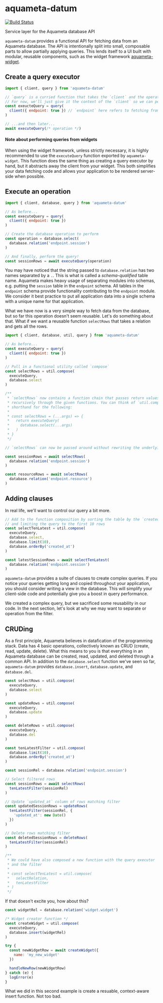
# aquameta-datum

[![Build Status](https://travis-ci.org/micburks/aquameta-datum.svg?branch=master)](https://travis-ci.org/micburks/aquameta-datum)

Service layer for the Aquameta database API

`aquameta-datum` provides a functional API for fetching data from an Aquameta
database. The API is intentionally split into small, composable parts to allow
partially applying queries. This lends itself to a UI built with modular,
reusable components, such as the widget framework
[aquameta-widget](https://github.com/micburks/aquameta-widget).

## Create a query executor

```javascript
import { client, query } from 'aquameta-datum'

// `query` is a curried function that takes the `client` and the operation to perform
// For now, we'll just give it the context of the `client` so we can perform a query later
const exeucteQuery = query(
  client({ endpoint: true }) // `endpoint` here refers to fetching from a remote data source
)

// ...and then later...
await executeQuery(/* operation */)
```

#### Note about performing queries from widgets

When using the widget framework, unless strictly necessary, it is highly
recommended to use the `executeQuery` function exported by `aquameta-widget`.
This function does the same thing as creating a query executor by hand, but it
abstracts away the client from your widget. This both simplifies your data
fetching code and allows your application to be rendered server-side when
possible.


## Execute an operation

```javascript
import { client, database, query } from 'aquameta-datum'

// As before...
const executeQuery = query(
  client({ endpoint: true })
)

// Create the database operation to perform
const operation = database.select(
  database.relation('endpoint.session')
)

// And finally, perform the query!
const sessionRows = await executeQuery(operation)
```

You may have noticed that the string passed to `database.relation` has two
names separated by a `.`. This is what is called a *schema-qualified* table
name. Aquameta makes heavy usage of separating modules into schemas, e.g.
putting the `session` table in the `endpoint` schema. All tables in the
`endpoint` schema provide functionality contributing to the `endpoint` module.
We consider it best practice to put all application data into a single schema
with a unique name for that application.

What we have now is a very simple way to fetch data from the database, but so
far this operation doesn't seem reusable. Let's do something about that. What
if we want a reusable function `selectRows` that takes a relation and gets
all the rows.

```javascript
import { client, database, util, query } from 'aquameta-datum'

// As before...
const executeQuery = query(
  client({ endpoint: true })
)

// Pull in a functional utility called `compose`
const selectRows = util.compose(
  executeQuery,
  database.select
)

/**
 * `selectRows` now contains a function chain that passes return values
 * recursively through the given functions. You can think of `util.compose` as a
 * shorthand for the following:
 * 
 * const selectRows = (...args) => {
 *   return executeQuery(
 *     database.select(...args)
 *   )
 * }
 */

// `selectRows` can now be passed around without rewriting the underlying query

const sessionRows = await selectRows(
  database.relation('endpoint.session')
)

const resourceRows = await selectRows(
  database.relation('endpoint.resource')
)
```


## Adding clauses

In real life, we'll want to control our query a bit more.

```javascript
// Add to the function composition by sorting the table by the `created_at` column
// and limiting the query to the first 10 rows
const selectTenLatest = util.compose(
  executeQuery,
  database.select,
  database.limit(10),
  database.orderBy('created_at')
)

const latestSessionRows = await selectTenLatest(
  database.relation('endpoint.session')
)
```

`aquameta-datum` provides a suite of clauses to create complex queries. If you
notice your queries getting long and copied throughout your application, you
should consider writing a view in the database. This will simplify your
client-side code and potentially give you a boost in query performance.

We created a complex query, but we sacrificed some reusability in our code.  In
the next section, let's look at why we may want to separate or operation from
the filter.


## CRUDing

As a first principle, Aquameta believes in datafication of the programming
stack. Data has 4 basic operations, collectively known as CRUD (create, read, update, delete).
What this means to you is that everything in an Aquameta database can be
created, read, updated, and deleted through a common API. In addition to the
`database.select` function we've seen so far, `aquameta-datum` provides
`database.insert`, `database.update`, and `database.del`.

```javascript
const selectRows = util.compose(
  executeQuery,
  database.select
)

const updateRows = util.compose(
  executeQuery,
  database.update
)

const deleteRows = util.compose(
  executeQuery,
  database.del
)

const tenLatestFilter = util.compose(
  database.limit(10),
  database.orderBy('created_at')
)

const sessionRel = database.relation('endpoint.session')

// Select filtered rows
const sessionRows = await selectRows(
  tenLatestFilter(sessionRel)
)

// Update `updated_at` column of rows matching filter
const updatedSessionRows = updateRows(
  tenLatestFilter(sessionRel, {
    'updated_at': new Date()
  })
)

// Delete rows matching filter
const deletedSessionRows = deleteRows(
  tenLatestFilter(sessionRel)
)

/**
 * We could have also composed a new function with the query executor
 * and the filter
 *
 * const selectTenLatest = util.compose(
 *   selectRelation,
 *   tenLatestFilter
 * )
 */
```

If that doesn't excite you, how about this?

```javascript
const widgetRel = database.relation('widget.widget')

/* Widget creator function */
const createWidget = util.compose(
  executeQuery,
  database.insert(widgetRel)
)

try {
  const newWidgetRow = await createWidget({
    name: 'my_new_widget'
  })

  handleNewRow(newWidgetRow)
} catch (e) {
  logError(e)
}
```

What we did in this second example is create a resuable, context-aware insert
function. Not too bad.
